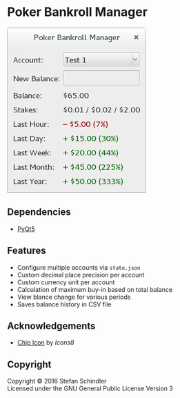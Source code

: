# Poker Bankroll Manager
![screenshot](screenshot.png)

## Dependencies
* [PyQt5](https://www.riverbankcomputing.com/software/pyqt/intro)

## Features
* Configure multiple accounts via `state.json`
* Custom decimal place precision per account
* Custom currency unit per account
* Calculation of maximum buy-in based on total balance
* View blance change for various periods
* Saves balance history in CSV file

## Acknowledgements
* [Chip Icon](https://icons8.com/web-app/16428/chip) by *Icons8*

## Copyright
Copyright © 2016 Stefan Schindler  
Licensed under the GNU General Public License Version 3
